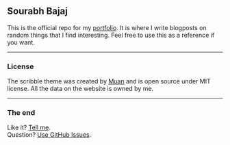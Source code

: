 ## Sourabh Bajaj

This is the official repo for my [portfolio](http://sourabhbajaj.com). It is where I write blogposts on random things that I find interesting. Feel free to use this as a reference if you want.

---

### License

The scribble theme was created by [Muan](https://github.com/muan) and is open source under MIT license. All the data on the website is owned by me.

---

### The end

Like it? [Tell me](http://twitter.com/sb2nov).<br/>
Question? [Use GitHub Issues](https://github.com/sb2nov/sb2nov.github.io/issues).
